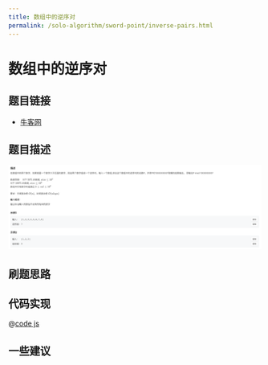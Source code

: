 ```yaml
---
title: 数组中的逆序对
permalink: /solo-algorithm/sword-point/inverse-pairs.html
---
```

# 数组中的逆序对

## 题目链接

- [牛客网](https://www.nowcoder.com/share/jump/8484115461699846047623)

## 题目描述

![](../images/inversePairs.png)

## 刷题思路

## 代码实现

@[code js](@algorithm/sword-point/排列/inversePairs.js)

## 一些建议
